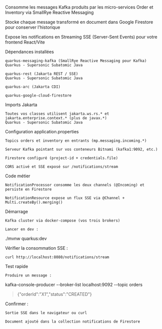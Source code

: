 Consomme les messages Kafka produits par les micro-services Order et Inventory via SmallRye Reactive Messaging

Stocke chaque message transformé en document dans Google Firestore pour conserver l’historique

Expose les notifications en Streaming SSE (Server-Sent Events) pour votre frontend React/Vite

Dépendances installées

    quarkus-messaging-kafka (SmallRye Reactive Messaging pour Kafka)
    Quarkus - Supersonic Subatomic Java

    quarkus-rest (Jakarta REST / SSE)
    Quarkus - Supersonic Subatomic Java

    quarkus-arc (Jakarta CDI)

    quarkus-google-cloud-firestore

Imports Jakarta

    Toutes vos classes utilisent jakarta.ws.rs.* et jakarta.enterprise.context.* (plus de javax.*)
    Quarkus - Supersonic Subatomic Java

Configuration application.properties

    Topics orders et inventory en entrants (mp.messaging.incoming.*)

    Serveur Kafka pointant sur vos conteneurs Bitnami (kafka1:9092, etc.)

    Firestore configuré (project-id + credentials.file)

    CORS activé et SSE exposé sur /notifications/stream

Code métier

    NotificationProcessor consomme les deux channels (@Incoming) et persiste en Firestore

    NotificationResource expose un flux SSE via @Channel + Multi.createBy().merging()

Démarrage

    Kafka cluster via docker-compose (vos trois brokers)

    Lancer en dev :

./mvnw quarkus:dev

Vérifier la consommation SSE :

    curl http://localhost:8080/notifications/stream

Test rapide

    Produire un message :

kafka-console-producer --broker-list localhost:9092 --topic orders
>{"orderId":"X1","status":"CREATED"}

Confirmer :

    Sortie SSE dans le navigateur ou curl

    Document ajouté dans la collection notifications de Firestore
